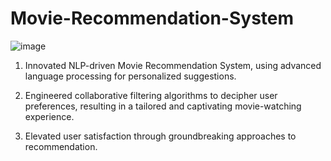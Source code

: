 # Movie-Recommendation-System

![image](https://github.com/VaibhavSharma14/Movie-Recommendation-System/assets/142650872/9757fda5-9531-4e19-a0b6-95abbccc95a8)

1. Innovated NLP-driven Movie Recommendation System, using advanced
language processing for personalized suggestions.

3. Engineered collaborative filtering algorithms to decipher user
preferences, resulting in a tailored and captivating movie-watching
experience.

4. Elevated user satisfaction through groundbreaking approaches to
recommendation.

